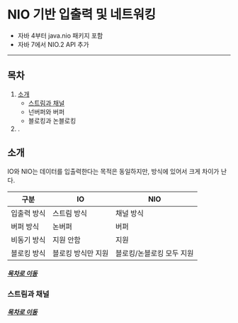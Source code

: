 NIO 기반 입출력 및 네트워킹
=====
* 자바 4부터 java.nio 패키지 포함
* 자바 7에서 NIO.2 API 추가
- - -
## 목차
1. [소개](#소개)
	* [스트림과 채널](#스트림과-채널)
	* 넌버퍼와 버퍼
	* 블로킹과 논블로킹
2. .

## 소개
IO와 NIO는 데이터를 입출력한다는 목적은 동일하지만, 방식에 있어서 크게 차이가 난다.

| 구분 | IO | NIO |
| -- | -- | -- |
| 입출력 방식 | 스트림 방식 | 채널 방식 |
| 버퍼 방식 | 논버퍼 | 버퍼 |
| 비동기 방식 | 지원 안함 | 지원 |
| 블로킹 방식 | 블로킹 방식만 지원 | 블로킹/논블로킹 모두 지원 |

##### [목차로 이동](#목차)

### 스트림과 채널


##### [목차로 이동](#목차)
